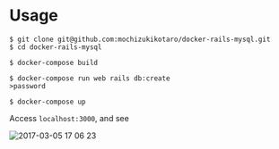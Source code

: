 # Usage

```
$ git clone git@github.com:mochizukikotaro/docker-rails-mysql.git
$ cd docker-rails-mysql

$ docker-compose build

$ docker-compose run web rails db:create
>password

$ docker-compose up
```

Access `localhost:3000`, and see 

![2017-03-05 17 06 23](https://cloud.githubusercontent.com/assets/7911481/23585614/1fb8ccb4-01c6-11e7-8c97-b6ed781d014f.png)
